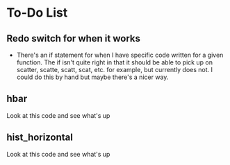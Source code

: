 # To-Do List

## Redo switch for when it works
-   There's an if statement for when I have specific code written for a given function. The if isn't quite right in that it should be able to pick up on scatter, scatte, scatt, scat, etc. for example, but currently does not. I could do this by hand but maybe there's a nicer way.

## hbar
Look at this code and see what's up

## hist_horizontal
Look at this code and see what's up
